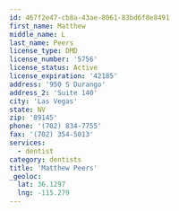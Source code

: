 ```yaml
---
id: 467f2e47-cb8a-43ae-8061-83bd6f8e8491
first_name: Matthew
middle_name: L
last_name: Peers
license_type: DMD
license_number: '5756'
license_status: Active
license_expiration: '42185'
address: '950 S Durango'
address_2: 'Suite 140'
city: 'Las Vegas'
state: NV
zip: '89145'
phone: '(702) 834-7755'
fax: '(702) 354-5013'
services:
  - dentist
category: dentists
title: 'Matthew Peers'
_geoloc:
  lat: 36.1297
  lng: -115.279
---
```

